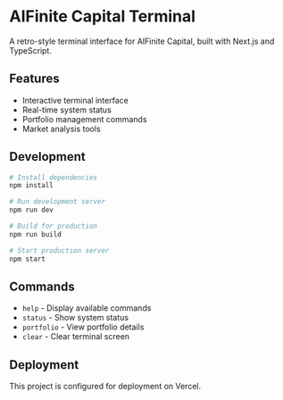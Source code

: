 # AIFinite Capital Terminal

A retro-style terminal interface for AIFinite Capital, built with Next.js and TypeScript.

## Features

- Interactive terminal interface
- Real-time system status
- Portfolio management commands
- Market analysis tools

## Development

```bash
# Install dependencies
npm install

# Run development server
npm run dev

# Build for production
npm run build

# Start production server
npm start
```

## Commands

- `help` - Display available commands
- `status` - Show system status
- `portfolio` - View portfolio details
- `clear` - Clear terminal screen

## Deployment

This project is configured for deployment on Vercel.